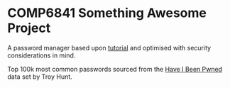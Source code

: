 # COMP6841 Something Awesome Project
A password manager based upon [tutorial](https://thepythoncode.com/article/build-a-password-manager-in-python) and optimised with security considerations in mind.

Top 100k most common passwords sourced from the [Have I Been Pwned](https://haveibeenpwned.com) data set by Troy Hunt.